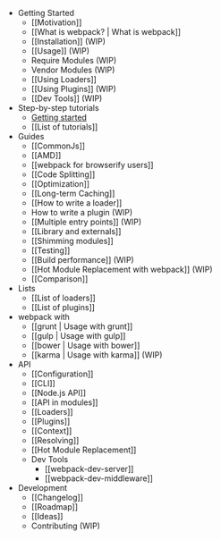 * Getting Started
  * [[Motivation]]
  * [[What is webpack? | What is webpack]]
  * [[Installation]] (WIP)
  * [[Usage]] (WIP)
  * Require Modules (WIP)
  * Vendor Modules (WIP)
  * [[Using Loaders]]
  * [[Using Plugins]] (WIP)
  * [[Dev Tools]] (WIP)
* Step-by-step tutorials
  * [Getting started](http://webpack.github.io/docs/tutorials/getting-started/)
  * [[List of tutorials]]
* Guides
  * [[CommonJs]]
  * [[AMD]]
  * [[webpack for browserify users]]
  * [[Code Splitting]]
  * [[Optimization]]
  * [[Long-term Caching]]
  * [[How to write a loader]]
  * How to write a plugin (WIP)
  * [[Multiple entry points]] (WIP)
  * [[Library and externals]]
  * [[Shimming modules]]
  * [[Testing]]
  * [[Build performance]] (WIP)
  * [[Hot Module Replacement with webpack]] (WIP)
  * [[Comparison]]
* Lists
  * [[List of loaders]]
  * [[List of plugins]]
* webpack with
  * [[grunt | Usage with grunt]]
  * [[gulp | Usage with gulp]]
  * [[bower | Usage with bower]]
  * [[karma | Usage with karma]] (WIP)
* API
  * [[Configuration]]
  * [[CLI]]
  * [[Node.js API]]
  * [[API in modules]]
  * [[Loaders]]
  * [[Plugins]]
  * [[Context]]
  * [[Resolving]]
  * [[Hot Module Replacement]]
  * Dev Tools
    * [[webpack-dev-server]]
    * [[webpack-dev-middleware]]
* Development
  * [[Changelog]]
  * [[Roadmap]]
  * [[Ideas]]
  * Contributing (WIP)